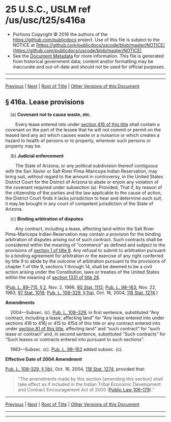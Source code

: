 ---
---

# 25 U.S.C., USLM ref /us/usc/t25/s416a

* Portions Copyright © 2016 the authors of the https://github.com/publicdocs project.
  Use of this file is subject to the NOTICE at [https://github.com/publicdocs/uscode/blob/master/NOTICE](https://github.com/publicdocs/uscode/blob/master/NOTICE)
* See the [Document Metadata](././../../../..//README.md) for more information.
  This file is generated from historical government data; content and/or formatting may be inaccurate and out-of-date and should not be used for official purposes.

----------
----------

[Previous](./../../../..//us/usc/t25/ch12/m__us_usc_t25_s416.md) | [Next](./../../../..//us/usc/t25/ch12/m__us_usc_t25_s416b.md) | [Root of Title](./../../../../) | [Other Versions of this Document](https://publicdocs.github.io/go/links?ns=uslm&ref=%2Fus%2Fusc%2Ft25%2Fs416a)

## § 416a. Lease provisions

    (a) __Covenant not to cause waste, etc.__ 

        Every lease entered into under [section 416 of this title][/us/usc/t25/s416] shall contain a covenant on the part of the lessee that he will not commit or permit on the leased land any act which causes waste or a nuisance or which creates a hazard to health of persons or to property, wherever such persons or property may be.

    (b) __Judicial enforcement__ 

        The State of Arizona, or any political subdivision thereof contiguous with the San Xavier or Salt River Pima-Maricopa Indian Reservation, may bring suit, without regard to the amount in controversy, in the United States District Court for the District of Arizona to abate or enjoin any violation of the covenant required under subsection (a): Provided, That if, by reason of the citizenship of the parties and the law applicable to the cause of action, the District Court finds it lacks jurisdiction to hear and determine such suit, it may be brought in any court of competent jurisdiction of the State of Arizona.

    (c) __Binding arbitration of disputes__ 

        Any contract, including a lease, affecting land within the Salt River Pima-Maricopa Indian Reservation may contain a provision for the binding arbitration of disputes arising out of such contract. Such contracts shall be considered within the meaning of “commerce” as defined and subject to the provisions of [section 1 of title 9][/us/usc/t9/s1]. Any refusal to submit to arbitration pursuant to a binding agreement for arbitration or the exercise of any right conferred by title 9 to abide by the outcome of arbitration pursuant to the provisions of chapter 1 of title 9, sections 1 through 14, shall be deemed to be a civil action arising under the Constitution, laws or treaties of the United States within the meaning of [section 1331 of title 28][/us/usc/t28/s1331].

([Pub. L. 89–715, § 2][/us/pl/89/715/s2], Nov. 2, 1966, [80 Stat. 1112][/us/stat/80/1112]; [Pub. L. 98–163][/us/pl/98/163], Nov. 22, 1983, [97 Stat. 1016][/us/stat/97/1016]; [Pub. L. 108–329, § 1(a)][/us/pl/108/329/s1/a], Oct. 16, 2004, [118 Stat. 1274][/us/stat/118/1274].)

 __Amendments__ 

    2004—Subsec. (c). [Pub. L. 108–329][/us/pl/108/329], in first sentence, substituted “Any contract, including a lease, affecting land” for “Any lease entered into under sections 416 to 416j or 415 to 415d of this title or any contract entered into under [section 81 of this title][/us/usc/t25/s81], affecting land” and “such contract” for “such lease or contract” and, in second sentence, substituted “Such contracts” for “Such leases or contracts entered into pursuant to such sections”.

    1983—Subsec. (c). [Pub. L. 98–163][/us/pl/98/163] added subsec. (c).

 __Effective Date of 2004 Amendment__ 

[Pub. L. 108–329, § 1(b)][/us/pl/108/329/s1/b], Oct. 16, 2004, [118 Stat. 1274][/us/stat/118/1274], provided that: 

> “The amendments made by this section \[amending this section\] shall take effect as if included in the Indian Tribal Economic Development and Contract Encouragement Act of 2000 ([Public Law 106–179][/us/pl/106/179]).”

----------

[Previous](./../../../..//us/usc/t25/ch12/m__us_usc_t25_s416.md) | [Next](./../../../..//us/usc/t25/ch12/m__us_usc_t25_s416b.md) | [Root of Title](./../../../../) | [Other Versions of this Document](https://publicdocs.github.io/go/links?ns=uslm&ref=%2Fus%2Fusc%2Ft25%2Fs416a)

----------
----------

[/us/usc/t25/s416]: https://publicdocs.github.io/go/links?ns=uslm&ref=%2Fus%2Fusc%2Ft25%2Fs416
[/us/usc/t9/s1]: https://publicdocs.github.io/go/links?ns=uslm&ref=%2Fus%2Fusc%2Ft9%2Fs1
[/us/usc/t28/s1331]: https://publicdocs.github.io/go/links?ns=uslm&ref=%2Fus%2Fusc%2Ft28%2Fs1331
[/us/pl/89/715/s2]: https://publicdocs.github.io/go/links?ns=uslm&ref=%2Fus%2Fpl%2F89%2F715%2Fs2
[/us/stat/80/1112]: https://publicdocs.github.io/go/links?ns=uslm&ref=%2Fus%2Fstat%2F80%2F1112
[/us/pl/98/163]: https://publicdocs.github.io/go/links?ns=uslm&ref=%2Fus%2Fpl%2F98%2F163
[/us/stat/97/1016]: https://publicdocs.github.io/go/links?ns=uslm&ref=%2Fus%2Fstat%2F97%2F1016
[/us/pl/108/329/s1/a]: https://publicdocs.github.io/go/links?ns=uslm&ref=%2Fus%2Fpl%2F108%2F329%2Fs1%2Fa
[/us/stat/118/1274]: https://publicdocs.github.io/go/links?ns=uslm&ref=%2Fus%2Fstat%2F118%2F1274
[/us/pl/108/329]: https://publicdocs.github.io/go/links?ns=uslm&ref=%2Fus%2Fpl%2F108%2F329
[/us/usc/t25/s81]: https://publicdocs.github.io/go/links?ns=uslm&ref=%2Fus%2Fusc%2Ft25%2Fs81
[/us/pl/98/163]: https://publicdocs.github.io/go/links?ns=uslm&ref=%2Fus%2Fpl%2F98%2F163
[/us/pl/108/329/s1/b]: https://publicdocs.github.io/go/links?ns=uslm&ref=%2Fus%2Fpl%2F108%2F329%2Fs1%2Fb
[/us/stat/118/1274]: https://publicdocs.github.io/go/links?ns=uslm&ref=%2Fus%2Fstat%2F118%2F1274
[/us/pl/106/179]: https://publicdocs.github.io/go/links?ns=uslm&ref=%2Fus%2Fpl%2F106%2F179


